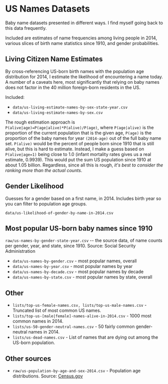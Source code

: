 # US Names Datasets

Baby name datasets presented in different ways.
I find myself going back to this data frequently.

Included are estimates of name frequencies among living people in 2014, various slices of birth name statistics since 1910, and gender probabilities.

## Living Citizen Name Estimates

By cross-referencing US-born birth names with the population age distribution for 2014, I estimate the likelihood of encountering a name today.
A number of a caveats here, most significantly that relying on baby names does not factor in the 40 million foreign-born residents in the US.

Included:

- `data/us-living-estimate-names-by-sex-state-year.csv`
- `data/us-living-estimate-names-by-sex.csv`

The rough estimation approach is `P(alive|age)=P(age|alive)*P(alive)/P(age)`, where `P(age|alive)` is the proportion of the current population that is the given age,
	`P(age)` is the proportion of the baby names for year `(2014-age)` out of the full baby name set. `P(alive)` would be the percent of people born since 1910 that
	is still alive, but this is hard to estimate. Instead, I make a guess based on `P(alive|age=1)` being close to 1.0 (infant mortality rates gives us a real
	estimate, 0.9939). This would put the sum US population since 1910 at about 1.05 billion. Regardless, since all this is rough, _it's best to consider the
	ranking more than the actual counts_.

## Gender Likelihood

Guesses for a gender based on a first name, in 2014. Includes birth year so you can filter to population age groups.

`data/us-likelihood-of-gender-by-name-in-2014.csv`

## Most popular US-born baby names since 1910

`raw/us-names-by-gender-state-year.csv` -- the source data, of name counts per gender, year, and state, since 1910.
Source: Social Security Administration

- `data/us-names-by-gender.csv` - most popular names, overall
- `data/us-names-by-year.csv` - most popular names by year
- `data/us-names-by-decade.csv` - most popular names by decade
- `data/us-names-by-state.csv` - most popular names by state, overall

## Other

- `lists/top-us-female-names.csv, lists/top-us-male-names.csv` - Truncated list of most common US names.
- `lists/top-us-[male|female]-names-alive-in-2014.csv` - 1000 most common names in 2014.
- `lists/us-50-gender-neutral-names.csv` - 50 fairly common gender-neutral names in 2014.
- `lists/us-dead-names.csv` - List of names that are dying out among the US-born population.

## Other sources

- `raw/us-population-by-age-and-sex-2014.csv` - Population age distributions. Source: [Census.gov](http://www.census.gov/population/international/data/idb/informationGateway.php)
